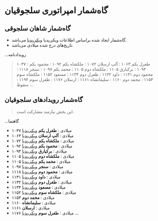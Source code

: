 # گاه‌شمار امپراتوری سلجوقیان

## گاه‌شمار شاهان سلجوقی

- گاه‌شمار ایجاد شده براساس اطلاعات ویکی‌پدیا [ویکی‌پدیا](https://w.wiki/ALhg) می‌باشد.
- تاریخ‌های درج شده میلادی می‌باشد.

...رویدادنامه
  > ۱۰۳۷ : طغرل یکم
  > ۱۰۶۳ : آلپ ارسلان
  > ۱۰۷۲ : ملکشاه یکم
  > ۱۰۹۲ : محمود یکم
  > ۱۰۹۴ : برکیارق
  > ۱۱۰۵ : ملکشاه دوم
  > ۱۱۰۵ : محمد یکم
  > ۱۰۹۷ : سنجر
  > ۱۱۱۸ : محمود دوم
  > ۱۱۳۱ : داود
  > ۱۱۳۲ : طغرل دوم
  > ۱۱۳۴ : مسعود
  > ۱۱۵۲ : ملکشاه سوم
  > ۱۱۵۳ : محمد دوم
  > ۱۱۶۰ : سلیمانشاه
  > ۱۱۶۱ : ارسلان
  > ۱۱۷۶ : طغرل سوم
  > ۱۱۹۴ : سقوط
...

## گاه‌شمار رویدادهای سلجوقیان

> این بخش نیازمند مشارکت است.

...گاهنما
- ۱۰۳۷ میلادی
  : **طغرل یکم** [ویکی‌پدیا](https://fa.wikipedia.org/wiki/%D8%B7%D8%BA%D8%B1%D9%84_%DB%8C%DA%A9%D9%85)
- ۱۰۶۳ میلادی
  : **آلپ ارسلان** [ویکی‌پدیا](https://fa.wikipedia.org/wiki/%D8%A2%D9%84%D9%BE_%D8%A7%D8%B1%D8%B3%D9%84%D8%A7%D9%86)
- ۱۰۷۲ میلادی
  : **ملکشاه یکم** [ویکی‌پدیا](https://fa.wikipedia.org/wiki/%D9%85%D9%84%DA%A9%D8%B4%D8%A7%D9%87_%DB%8C%DA%A9%D9%85)
- ۱۰۹۲ میلادی
  : **محمود یکم** [ویکی‌پدیا](https://fa.wikipedia.org/wiki/%D9%85%D8%AD%D9%85%D9%88%D8%AF_%D9%BE%D8%B3%D8%B1_%D9%85%D9%84%DA%A9%D8%B4%D8%A7%D9%87)
- ۱۰۹۴ میلادی
  : **برکیارق** [ویکی‌پدیا](https://fa.wikipedia.org/wiki/%D8%A8%D8%B1%DA%A9%DB%8C%D8%A7%D8%B1%D9%82)
- ۱۱۰۵ میلادی
  : **ملکشاه دوم** [ویکی‌پدیا](https://fa.wikipedia.org/wiki/%D9%85%D9%84%DA%A9%D8%B4%D8%A7%D9%87_%D8%AF%D9%88%D9%85)
- ۱۱۰۵ میلادی
  : **محمد یکم** [ویکی‌پدیا](https://fa.wikipedia.org/wiki/%D9%85%D8%AD%D9%85%D8%AF_%DB%8C%DA%A9%D9%85_%D8%B3%D9%84%D8%AC%D9%88%D9%82%DB%8C)
- ۱۰۹۷ میلادی
  : **سنجر** [ویکی‌پدیا](https://fa.wikipedia.org/wiki/%D8%A7%D8%AD%D9%85%D8%AF_%D8%B3%D9%86%D8%AC%D8%B1)
- ۱۱۱۸ میلادی
  : **محمود دوم** [ویکی‌پدیا](https://fa.wikipedia.org/wiki/%D9%85%D8%AD%D9%85%D9%88%D8%AF_%D8%AF%D9%88%D9%85_%D8%B3%D9%84%D8%AC%D9%88%D9%82%DB%8C)
- ۱۱۳۱ میلادی
  : **داود** [ویکی‌پدیا](https://fa.wikipedia.org/wiki/%D8%AF%D8%A7%D9%88%D8%AF_%D8%B3%D9%84%D8%AC%D9%88%D9%82%DB%8C)
- ۱۱۳۲ میلادی
  : **طغرل دوم** [ویکی‌پدیا](https://fa.wikipedia.org/wiki/%D8%B7%D8%BA%D8%B1%D9%84_%D8%AF%D9%88%D9%85)
- ۱۱۳۴ میلادی
  : **مسعود** [ویکی‌پدیا](https://fa.wikipedia.org/wiki/%D9%85%D8%B3%D8%B9%D9%88%D8%AF_%D8%A8%D9%86_%D9%85%D8%AD%D9%85%D8%AF_%D8%A8%D9%86_%D9%85%D9%84%DA%A9%D8%B4%D8%A7%D9%87)
- ۱۱۵۲ میلادی
  : **ملکشاه سوم** [ویکی‌پدیا](https://fa.wikipedia.org/wiki/%D9%85%D9%84%DA%A9%D8%B4%D8%A7%D9%87_%D8%B3%D9%88%D9%85)
- ۱۱۵۳ میلادی
  : **محمد دوم**
- ۱۱۶۰ میلادی
  : **سلیمانشاه**
- ۱۱۶۱ میلادی
  : **ارسلان**
- ۱۱۷۶ میلادی
  : **طغرل سوم** [ویکی‌پدیا](https://fa.wikipedia.org/wiki/%D8%B7%D8%BA%D8%B1%D9%84_%D8%B3%D9%88%D9%85)
...